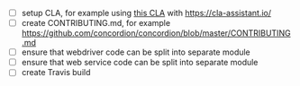 - [ ] setup CLA, for example using [this CLA](https://gist.github.com/nigelcharman/c7cb396e2f48989be04d1e5afb89ca96) with https://cla-assistant.io/
- [ ] create CONTRIBUTING.md, for example https://github.com/concordion/concordion/blob/master/CONTRIBUTING.md
- [ ] ensure that webdriver code can be split into separate module
- [ ] ensure that web service code can be split into separate module
- [ ] create Travis build
